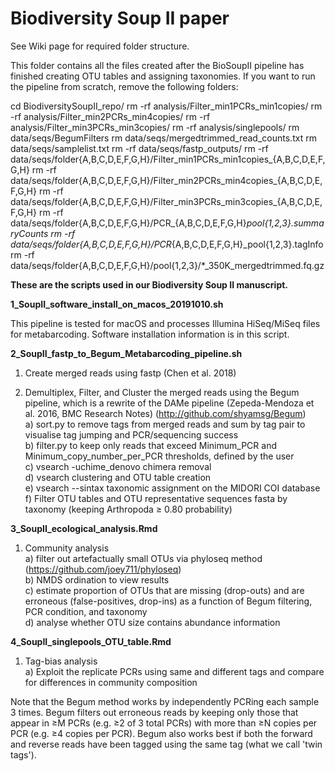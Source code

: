 # Biodiversity Soup II paper

See Wiki page for required folder structure.  

This folder contains all the files created after the BioSoupII pipeline has finished creating OTU tables and assigning taxonomies. If you want to run the pipeline from scratch, remove the following folders:

cd BiodiversitySoupII_repo/
rm -rf analysis/Filter_min1PCRs_min1copies/
rm -rf analysis/Filter_min2PCRs_min4copies/
rm -rf analysis/Filter_min3PCRs_min3copies/
rm -rf analysis/singlepools/
rm data/seqs/BegumFilters
rm data/seqs/mergedtrimmed_read_counts.txt
rm data/seqs/samplelist.txt
rm -rf data/seqs/fastp_outputs/
rm -rf data/seqs/folder{A,B,C,D,E,F,G,H}/Filter_min1PCRs_min1copies_{A,B,C,D,E,F,G,H}
rm -rf data/seqs/folder{A,B,C,D,E,F,G,H}/Filter_min2PCRs_min4copies_{A,B,C,D,E,F,G,H}
rm -rf data/seqs/folder{A,B,C,D,E,F,G,H}/Filter_min3PCRs_min3copies_{A,B,C,D,E,F,G,H}
rm -rf data/seqs/folder{A,B,C,D,E,F,G,H}/PCR_{A,B,C,D,E,F,G,H}_pool{1,2,3}.summaryCounts
rm -rf data/seqs/folder{A,B,C,D,E,F,G,H}/PCR_{A,B,C,D,E,F,G,H}_pool{1,2,3}.tagInfo
rm -rf data/seqs/folder{A,B,C,D,E,F,G,H}/pool{1,2,3}/*_350K_mergedtrimmed.fq.gz




**These are the scripts used in our Biodiversity Soup II manuscript.**

**1_SoupII_software_install_on_macos_20191010.sh**  

This pipeline is tested for macOS and processes Illumina HiSeq/MiSeq files for metabarcoding. Software installation information is in this script.  

**2_SoupII_fastp_to_Begum_Metabarcoding_pipeline.sh**  

1. Create merged reads using fastp (Chen et al. 2018)  

2. Demultiplex, Filter, and Cluster the merged reads using the Begum pipeline, which is a rewrite of the DAMe pipeline (Zepeda-Mendoza et al. 2016, BMC Research Notes) (http://github.com/shyamsg/Begum)  
a)  sort.py to remove tags from merged reads and sum by tag pair to visualise tag jumping and PCR/sequencing success  
b)  filter.py to keep only reads that exceed Minimum_PCR and Minimum_copy_number_per_PCR thresholds, defined by the user  
c)  vsearch -uchime_denovo chimera removal  
d)  vsearch clustering and OTU table creation  
e)  vsearch --sintax taxonomic assignment on the MIDORI COI database  
f)  Filter OTU tables and OTU representative sequences fasta by taxonomy (keeping Arthropoda ≥ 0.80 probability)  

**3_SoupII_ecological_analysis.Rmd**  

1. Community analysis  
a) filter out artefactually small OTUs via phyloseq method (https://github.com/joey711/phyloseq)  
b) NMDS ordination to view results  
c) estimate proportion of OTUs that are missing (drop-outs) and are erroneous (false-positives, drop-ins) as a function of Begum filtering, PCR condition, and taxonomy  
d) analyse whether OTU size contains abundance information    

**4_SoupII_singlepools_OTU_table.Rmd**   

1. Tag-bias analysis  
a) Exploit the replicate PCRs using same and different tags and compare for differences in community composition  

Note that the Begum method works by independently PCRing each sample 3 times.  Begum filters out erroneous reads by keeping only those that appear in ≥M PCRs (e.g. ≥2 of 3 total PCRs) with more than ≥N copies per PCR (e.g. ≥4 copies per PCR). Begum also works best if both the forward and reverse reads have been tagged using the same tag (what we call 'twin tags').

